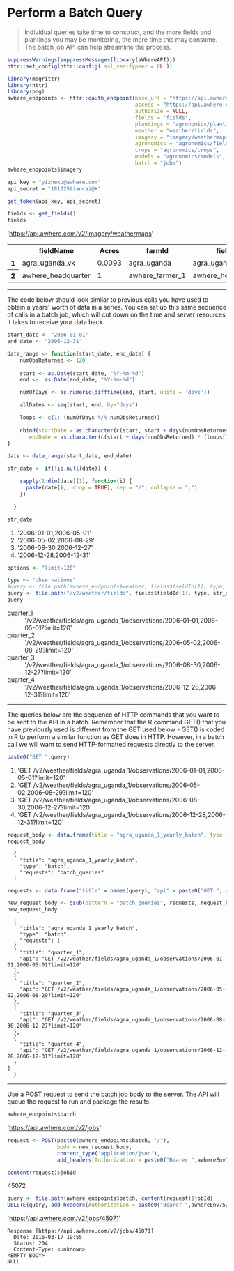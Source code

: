 
<h1>Perform a Batch Query</h1>

>Individual queries take time to construct, and the more fields and plantings you may be monitoring, the more time this may consume. The batch job API can help streamline the process.


```R
suppressWarnings(suppressMessages(library(aWhereAPI)))
httr::set_config(httr::config( ssl_verifypeer = 0L ))

library(magrittr)
library(httr)
library(png)
awhere_endpoints <- httr::oauth_endpoint(base_url = "https://api.awhere.com/v2", 
                                         access = "https://api.awhere.com/oauth/token",
                                         authorize = NULL,
                                         fields = "fields", 
                                         plantings = "agronomics/plantings",
                                         weather = "weather/fields", 
                                         imagery = "imagery/weathermaps",
                                         agronomics = "agronomics/fields", 
                                         crops = "agronomics/crops", 
                                         models = "agronomics/models",
                                         batch = "jobs")
awhere_endpoints$imagery

api_key = "yizhexu@awhere.com"
api_secret = "181225tiancai@X"

get_token(api_key, api_secret)

fields <- get_fields()
fields
```




'https://api.awhere.com/v2/imagery/weathermaps'






<table>
<thead><tr><th></th><th scope=col>fieldName</th><th scope=col>Acres</th><th scope=col>farmId</th><th scope=col>fieldId</th><th scope=col>Latitude</th><th scope=col>Longitude</th></tr></thead>
<tbody>
	<tr><th scope=row>1</th><td>agra_uganda_vk</td><td>0.0093</td><td>agra_uganda</td><td>agra_uganda_1</td><td>1.2331</td><td>31.4979</td></tr>
	<tr><th scope=row>2</th><td>awhere_headquarter</td><td>1</td><td>awhere_farmer_1</td><td>awhere_headquarter</td><td>39.92524</td><td>105.1066</td></tr>
</tbody>
</table>


____

<p>The code below should look similar to previous calls you have used to obtain a years' worth of data in a series. You can set up this same sequence of calls in a batch job, which will cut down on the time and server resources it takes to receive your data back.</p>


```R
start_date <- "2006-01-01"
end_date <- "2006-12-31"

date_range <- function(start_date, end_date) {
    numObsReturned <- 120
    
    start <- as.Date(start_date, "%Y-%m-%d")
    end <-  as.Date(end_date, "%Y-%m-%d")

    numOfDays <- as.numeric(difftime(end, start, units = 'days'))

    allDates <- seq(start, end, by="days")

    loops <- c(1: (numOfDays %/% numObsReturned))
    
    cbind(startDate = as.character(c(start, start + days(numObsReturned) * loops + 1)),
       endDate = as.character(c(start + days(numObsReturned) * (loops[1:( length(loops))]), end)))
}

date <- date_range(start_date, end_date)

str_date <- if(!is.null(date)) {

    sapply(1:dim(date)[1], function(i) {
      paste(date[i,, drop = TRUE], sep = "/", collapse = ",")
    })

  } 

str_date
```




<ol class=list-inline>
	<li>'2006-01-01,2006-05-01'</li>
	<li>'2006-05-02,2006-08-29'</li>
	<li>'2006-08-30,2006-12-27'</li>
	<li>'2006-12-28,2006-12-31'</li>
</ol>





```R
options <- "limit=120"

type <- "observations"
#query <- file.path(awhere_endpoints$weather, fields$fieldId[1], type, str_date) %>% paste(options, sep = "?") %>% setNames(paste("quarter", seq(1,4), sep ="_"))
query <- file.path("/v2/weather/fields", fields$fieldId[1], type, str_date) %>% paste(options, sep = "?") %>% setNames(paste("quarter", seq(1,4), sep ="_"))
query
```




<dl class=dl-horizontal>
	<dt>quarter_1</dt>
		<dd>'/v2/weather/fields/agra_uganda_1/observations/2006-01-01,2006-05-01?limit=120'</dd>
	<dt>quarter_2</dt>
		<dd>'/v2/weather/fields/agra_uganda_1/observations/2006-05-02,2006-08-29?limit=120'</dd>
	<dt>quarter_3</dt>
		<dd>'/v2/weather/fields/agra_uganda_1/observations/2006-08-30,2006-12-27?limit=120'</dd>
	<dt>quarter_4</dt>
		<dd>'/v2/weather/fields/agra_uganda_1/observations/2006-12-28,2006-12-31?limit=120'</dd>
</dl>


___

<p>The queries below are the sequence of HTTP commands that you want to be sent to the API in a batch. Remember that the R command GET() that you have previously used is different from the GET used below - GET() is coded in R to perform a similar function as GET does in HTTP. However, in a batch call we will want to send HTTP-formatted requests directly to the server.</p>


```R
paste0("GET ",query)
```




<ol class=list-inline>
	<li>'GET /v2/weather/fields/agra_uganda_1/observations/2006-01-01,2006-05-01?limit=120'</li>
	<li>'GET /v2/weather/fields/agra_uganda_1/observations/2006-05-02,2006-08-29?limit=120'</li>
	<li>'GET /v2/weather/fields/agra_uganda_1/observations/2006-08-30,2006-12-27?limit=120'</li>
	<li>'GET /v2/weather/fields/agra_uganda_1/observations/2006-12-28,2006-12-31?limit=120'</li>
</ol>





```R
request_body <- data.frame(title = "agra_uganda_1_yearly_batch", type = "batch", requests = "batch_queries") %>% jsonlite::toJSON(pretty=TRUE) %>% gsub("\\[|\\]", "", .)
request_body
```




    
      {
        "title": "agra_uganda_1_yearly_batch",
        "type": "batch",
        "requests": "batch_queries"
      }
     




```R
requests <- data.frame("title" = names(query), "api" = paste0("GET ", query)) %>% jsonlite::toJSON(pretty=TRUE) 
```


```R
new_request_body <- gsub(pattern = "batch_queries", requests, request_body) %>% gsub('\\"\\[', "\\[", .) %>% gsub('\\]\\"', "\\]", .)
new_request_body
```




    
      {
        "title": "agra_uganda_1_yearly_batch",
        "type": "batch",
        "requests": [
      {
        "title": "quarter_1",
        "api": "GET /v2/weather/fields/agra_uganda_1/observations/2006-01-01,2006-05-01?limit=120"
      },
      {
        "title": "quarter_2",
        "api": "GET /v2/weather/fields/agra_uganda_1/observations/2006-05-02,2006-08-29?limit=120"
      },
      {
        "title": "quarter_3",
        "api": "GET /v2/weather/fields/agra_uganda_1/observations/2006-08-30,2006-12-27?limit=120"
      },
      {
        "title": "quarter_4",
        "api": "GET /v2/weather/fields/agra_uganda_1/observations/2006-12-28,2006-12-31?limit=120"
      }
    ]
      }
     

___

<p>Use a POST request to send the batch job body to the server. The API will queue the request to run and package the results.</p>


```R
awhere_endpoints$batch
```




'https://api.awhere.com/v2/jobs'




```R
request <- POST(paste0(awhere_endpoints$batch, "/"), 
                body = new_request_body,
                content_type('application/json'),
                add_headers(Authorization = paste0("Bearer ",awhereEnv75247$token)))

content(request)$jobId
```




45072




```R
query <- file.path(awhere_endpoints$batch, content(request)$jobId)
DELETE(query, add_headers(Authorization = paste0("Bearer ",awhereEnv75247$token)))
```




'https://api.awhere.com/v2/jobs/45071'






    Response [https://api.awhere.com/v2/jobs/45071]
      Date: 2016-03-17 19:55
      Status: 204
      Content-Type: <unknown>
    <EMPTY BODY>
    NULL


